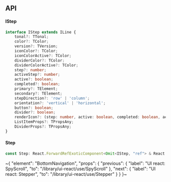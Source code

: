

## API

#### IStep

```ts
interface IStep extends ILine {
    tonal?: TTonal;
    color?: TColor;
    version?: TVersion;
    iconColor?: TColor;
    iconColorActive?: TColor;
    dividerColor?: TColor;
    dividerColorActive?: TColor;
    step?: number;
    activeStep?: number;
    active?: boolean;
    completed?: boolean;
    primary?: TElement;
    secondary?: TElement;
    stepDirection?: 'row' | 'column';
    orientation?: 'vertical' | 'horizontal';
    button?: boolean;
    divider?: boolean;
    renderIcon?: (step: number, active: boolean, completed: boolean, activeStep: number) => TElement;
    ListItemProps?: TPropsAny;
    DividerProps?: TPropsAny;
}
```

#### Step

```ts
const Step: React.ForwardRefExoticComponent<Omit<IStep, "ref"> & React.RefAttributes<unknown>>;
```


~{
  "element": "BottomNavigation",
  "props": {
    "previous": {
      "label": "UI react: SpyScroll",
      "to": "/library/ui-react/use/SpyScroll"
    },
    "next": {
      "label": "UI react: Stepper",
      "to": "/library/ui-react/use/Stepper"
    }
  }
}~
